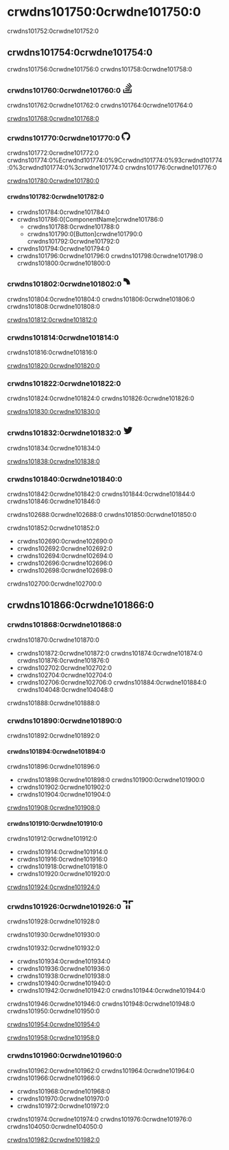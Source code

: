 # crwdns101750:0crwdne101750:0

<p class="description">crwdns101752:0crwdne101752:0</p>

## crwdns101754:0crwdne101754:0

crwdns101756:0crwdne101756:0 crwdns101758:0crwdne101758:0

### crwdns101760:0crwdne101760:0<svg style="width: 24px; fill: currentColor; margin-left: 4px;" role="img" viewBox="0 0 24 24" xmlns="http://www.w3.org/2000/svg"><path d="M18.986 21.865v-6.404h2.134V24H1.844v-8.539h2.13v6.404h15.012zM6.111 19.731H16.85v-2.137H6.111v2.137zm.259-4.852l10.48 2.189.451-2.07-10.478-2.187-.453 2.068zm1.359-5.056l9.705 4.53.903-1.95-9.706-4.53-.902 1.936v.014zm2.715-4.785l8.217 6.855 1.359-1.62-8.216-6.853-1.35 1.617-.01.001zM15.751 0l-1.746 1.294 6.405 8.604 1.746-1.294L15.749 0h.002z"></path></svg>

crwdns101762:0crwdne101762:0 crwdns101764:0crwdne101764:0

[crwdns101768:0crwdne101768:0](crwdns101766:0crwdne101766:0)

### crwdns101770:0crwdne101770:0<svg style="width: 20px; fill: currentColor; margin-left: 4px;" role="img" viewBox="0 0 24 24" xmlns="http://www.w3.org/2000/svg"><path d="M12 .297c-6.63 0-12 5.373-12 12 0 5.303 3.438 9.8 8.205 11.385.6.113.82-.258.82-.577 0-.285-.01-1.04-.015-2.04-3.338.724-4.042-1.61-4.042-1.61C4.422 18.07 3.633 17.7 3.633 17.7c-1.087-.744.084-.729.084-.729 1.205.084 1.838 1.236 1.838 1.236 1.07 1.835 2.809 1.305 3.495.998.108-.776.417-1.305.76-1.605-2.665-.3-5.466-1.332-5.466-5.93 0-1.31.465-2.38 1.235-3.22-.135-.303-.54-1.523.105-3.176 0 0 1.005-.322 3.3 1.23.96-.267 1.98-.399 3-.405 1.02.006 2.04.138 3 .405 2.28-1.552 3.285-1.23 3.285-1.23.645 1.653.24 2.873.12 3.176.765.84 1.23 1.91 1.23 3.22 0 4.61-2.805 5.625-5.475 5.92.42.36.81 1.096.81 2.22 0 1.606-.015 2.896-.015 3.286 0 .315.21.69.825.57C20.565 22.092 24 17.592 24 12.297c0-6.627-5.373-12-12-12"></path></svg>

crwdns101772:0crwdne101772:0 crwdns101774:0%Ecrwdnd101774:0%9Ccrwdnd101774:0%93crwdnd101774:0%3crwdnd101774:0%3crwdne101774:0 crwdns101776:0crwdne101776:0

[crwdns101780:0crwdne101780:0](crwdns101778:0crwdne101778:0)

#### crwdns101782:0crwdne101782:0

- crwdns101784:0crwdne101784:0
- crwdns101786:0[ComponentName]crwdne101786:0 
  - crwdns101788:0crwdne101788:0
  - crwdns101790:0[Button]crwdne101790:0 <some feature>crwdns101792:0crwdne101792:0
- crwdns101794:0crwdne101794:0
- crwdns101796:0crwdne101796:0 crwdns101798:0crwdne101798:0 crwdns101800:0crwdne101800:0

### crwdns101802:0crwdne101802:0<svg style="width: 24px; fill: currentColor; margin-left: 0px;" fill-rule="evenodd" clip-rule="evenodd" stroke-linejoin="round" stroke-miterlimit="1.414" xmlns="http://www.w3.org/2000/svg" viewBox="0 0 32 32" preserveAspectRatio="xMidYMid meet"><path d="M6,14.5c0,0.828 0.672,1.5 1.5,1.5l1.5,0c3.866,0 7,3.134 7,7l0,1.5c0,0.828 0.672,1.5 1.5,1.5l7,0c0.828,0 1.5,-0.672 1.5,-1.5l0,-1.5c0,-9.389 -7.611,-17 -17,-17l-1.5,0c-0.828,0 -1.5,0.672 -1.5,1.5l0,7Z"></path></svg>

crwdns101804:0crwdne101804:0 crwdns101806:0crwdne101806:0 crwdns101808:0crwdne101808:0

[crwdns101812:0crwdne101812:0](crwdns101810:0crwdne101810:0)

### crwdns101814:0crwdne101814:0

crwdns101816:0crwdne101816:0

[crwdns101820:0crwdne101820:0](crwdns101818:0crwdne101818:0)

### crwdns101822:0crwdne101822:0

crwdns101824:0crwdne101824:0 crwdns101826:0crwdne101826:0

[crwdns101830:0crwdne101830:0](crwdns101828:0crwdne101828:0)

### crwdns101832:0crwdne101832:0<svg style="width: 24px; fill: currentColor; margin-left: 4px;" role="img" viewBox="0 0 24 24" xmlns="http://www.w3.org/2000/svg"><path d="M22.46 6c-.77.35-1.6.58-2.46.69.88-.53 1.56-1.37 1.88-2.38-.83.5-1.75.85-2.72 1.05C18.37 4.5 17.26 4 16 4c-2.35 0-4.27 1.92-4.27 4.29 0 .34.04.67.11.98C8.28 9.09 5.11 7.38 3 4.79c-.37.63-.58 1.37-.58 2.15 0 1.49.75 2.81 1.91 3.56-.71 0-1.37-.2-1.95-.5v.03c0 2.08 1.48 3.82 3.44 4.21a4.22 4.22 0 0 1-1.93.07 4.28 4.28 0 0 0 4 2.98 8.521 8.521 0 0 1-5.33 1.84c-.34 0-.68-.02-1.02-.06C3.44 20.29 5.7 21 8.12 21 16 21 20.33 14.46 20.33 8.79c0-.19 0-.37-.01-.56.84-.6 1.56-1.36 2.14-2.23z" /></svg>

crwdns101834:0crwdne101834:0

[crwdns101838:0crwdne101838:0](crwdns101836:0crwdne101836:0)

### crwdns101840:0crwdne101840:0

crwdns101842:0crwdne101842:0 crwdns101844:0crwdne101844:0 crwdns101846:0crwdne101846:0

crwdns102688:0crwdne102688:0 crwdns101850:0crwdne101850:0

crwdns101852:0crwdne101852:0

- crwdns102690:0crwdne102690:0
- crwdns102692:0crwdne102692:0
- crwdns102694:0crwdne102694:0
- crwdns102696:0crwdne102696:0
- crwdns102698:0crwdne102698:0

crwdns102700:0crwdne102700:0

## crwdns101866:0crwdne101866:0

### crwdns101868:0crwdne101868:0

crwdns101870:0crwdne101870:0

- crwdns101872:0crwdne101872:0 crwdns101874:0crwdne101874:0 crwdns101876:0crwdne101876:0
- crwdns102702:0crwdne102702:0
- crwdns102704:0crwdne102704:0
- crwdns102706:0crwdne102706:0 crwdns101884:0crwdne101884:0 crwdns104048:0crwdne104048:0

crwdns101888:0crwdne101888:0

### crwdns101890:0crwdne101890:0

crwdns101892:0crwdne101892:0

#### crwdns101894:0crwdne101894:0

crwdns101896:0crwdne101896:0

- crwdns101898:0crwdne101898:0 crwdns101900:0crwdne101900:0
- crwdns101902:0crwdne101902:0
- crwdns101904:0crwdne101904:0

[crwdns101908:0crwdne101908:0](crwdns101906:0crwdne101906:0)

#### crwdns101910:0crwdne101910:0

crwdns101912:0crwdne101912:0

- crwdns101914:0crwdne101914:0
- crwdns101916:0crwdne101916:0
- crwdns101918:0crwdne101918:0
- crwdns101920:0crwdne101920:0

[crwdns101924:0crwdne101924:0](crwdns101922:0crwdne101922:0)

### crwdns101926:0crwdne101926:0<svg style="width: 24px; fill: currentColor; margin-left: 4px;" xmlns="http://www.w3.org/2000/svg" viewBox="0 0 37 30.38"><g><g><path d="M16.07 0H2.77C0 0 0 0 0 2.54S0 5 2.77 5h7.91v9l5.39-4.2z"/><path d="M10.68 27.82c0 2.56 0 2.56 2.71 2.56s2.68 0 2.68-2.61V15l-5.39 4.22z"/><path d="M20.35 0h13.29C36.42 0 37 0 37 2.54S36.42 5 33.64 5h-7.9v9l-5.39-4.2z"/><path d="M25.74 27.82c0 2.56 0 2.56-2.71 2.56s-2.68 0-2.68-2.61V15l5.39 4.22z"/></g></g></svg>

crwdns101928:0crwdne101928:0

crwdns101930:0crwdne101930:0

crwdns101932:0crwdne101932:0

- crwdns101934:0crwdne101934:0
- crwdns101936:0crwdne101936:0
- crwdns101938:0crwdne101938:0
- crwdns101940:0crwdne101940:0
- crwdns101942:0crwdne101942:0 crwdns101944:0crwdne101944:0

crwdns101946:0crwdne101946:0 crwdns101948:0crwdne101948:0 crwdns101950:0crwdne101950:0

[crwdns101954:0crwdne101954:0](crwdns101952:0crwdne101952:0)

[crwdns101958:0crwdne101958:0](crwdns101956:0crwdne101956:0)

### crwdns101960:0crwdne101960:0

crwdns101962:0crwdne101962:0 crwdns101964:0crwdne101964:0 crwdns101966:0crwdne101966:0

- crwdns101968:0crwdne101968:0
- crwdns101970:0crwdne101970:0
- crwdns101972:0crwdne101972:0

crwdns101974:0crwdne101974:0 crwdns101976:0crwdne101976:0 crwdns104050:0crwdne104050:0

[crwdns101982:0crwdne101982:0](crwdns101980:0crwdne101980:0)